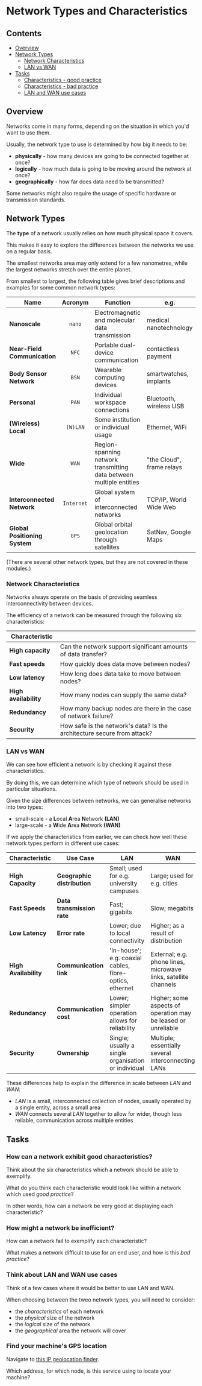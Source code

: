 # Network Types and Characteristics

<!--TOC_START-->
## Contents
- [Overview](#overview)
- [Network Types](#network-types)
	- [Network Characteristics](#network-characteristics)
	- [LAN vs WAN](#lan-vs-wan)
- [Tasks](#tasks)
	- [Characteristics - good practice](#characteristics--good-practice)
	- [Characteristics - bad practice](#characteristics--bad-practice)
	- [LAN and WAN use cases](#lan-and-wan-use-cases)

<!--TOC_END-->
## Overview
Networks come in many forms, depending on the situation in which you'd want to use them.

Usually, the network type to use is determined by how big it needs to be:
 - **physically** - how many devices are going to be connected together at once?
 - **logically** - how much data is going to be moving around the network at once?
 - **geographically** - how far does data need to be transmitted?

Some networks might also require the usage of specific hardware or transmission standards.

## Network Types
The **type** of a network usually relies on how much physical space it covers.

This makes it easy to explore the differences between the networks we use on a regular basis.

The smallest networks area may only extend for a few nanometres, while the largest networks stretch over the entire planet.

From smallest to largest, the following table gives brief descriptions and examples for some common network types:

| Name | Acronym | Function | e.g. |
|-|:-:|-|-|
| **Nanoscale** | `nano` | Electromagnetic and molecular data transmission | medical nanotechnology |
| **Near-Field Communication** | `NFC` | Portable dual-device communication | contactless payment |
| **Body Sensor Network** | `BSN` | Wearable computing devices | smartwatches, implants |
| **Personal** | `PAN` | Individual workspace connections | Bluetooth, wireless USB |
| **(Wireless) Local** | `(W)LAN` | Some institution or individual usage | Ethernet, WiFi |
| **Wide** | `WAN` | Region-spanning network transmitting data between multiple entities | "the Cloud", frame relays |
| **Interconnected Network** | `Internet` | Global system of interconnected networks | TCP/IP, World Wide Web |
| **Global Positioning System** | `GPS` | Global orbital geolocation through satellites | SatNav, Google Maps |

(There are several other network types, but they are not covered in these modules.)

### Network Characteristics
Networks always operate on the basis of providing seamless interconnectivity between devices.

The efficiency of a network can be measured through the following six characteristics:

| Characteristic | |
|-|-|
| **High capacity** | Can the network support significant amounts of data transfer? |
| **Fast speeds** | How quickly does data move between nodes? |
| **Low latency** | How long does data take to move between nodes? |
| **High availability** | How many nodes can supply the same data? |
| **Redundancy** | How many backup nodes are there in the case of network failure? |
| **Security** | How safe is the network's data? Is the architecture secure from attack? |

### LAN vs WAN
We can see how efficient a network is by checking it against these characteristics.

By doing this, we can determine which type of network should be used in particular situations.

Given the size differences between networks, we can generalise networks into two types:
 - small-scale - a **L**ocal **A**rea **N**etwork **(LAN)**
 - large-scale - a **W**ide **A**rea **N**etwork **(WAN)**

If we apply the characteristics from earlier, we can check how well these network types perform in different use cases:

| Characteristic | Use Case | LAN | WAN |
|-|-|-|-|
| **High Capacity** | **Geographic distribution** | Small; used for e.g. university campuses | Large; used for e.g. cities |
| **Fast Speeds** | **Data transmission rate** | Fast; gigabits | Slow; megabits |
| **Low Latency** | **Error rate** | Lower; due to local connectivity | Higher; as a result of distribution |
| **High Availability** | **Communication link** | 'In-house'; e.g. coaxial cables, fibre-optics, ethernet | External; e.g. phone lines, microwave links, satellite channels |
| **Redundancy** | **Communication cost** | Lower; simpler operation allows for reliability | Higher; some aspects of operation may be leased or unreliable |
| **Security** | **Ownership** | Single; usually a single organisation or individual | Multiple; essentially several interconnecting LANs |

These differences help to explain the difference in scale between *LAN* and *WAN*:
 - *LAN* is a small, interconnected collection of nodes, usually operated by a single entity, across a small area
 - *WAN* connects several *LAN* together to allow for wider, though less reliable, communication across multiple entities

## Tasks
### How can a network exhibit good characteristics?
Think about the six characteristics which a network should be able to exemplify.

What do you think each characteristic would look like within a network which used *good practice*?

In other words, how can a network be very good at displaying each characteristic?

### How might a network be inefficient?
How can a network fail to exemplify each characteristic?

What makes a network difficult to use for an end user, and how is this *bad practice*?

### Think about LAN and WAN use cases
Think of a few cases where it would be better to use LAN and WAN.

When choosing between the tweo network types, you will need to consider:
 - the *characteristics* of each network
 - the *physical* size of the network
 - the *logical* size of the network
 - the *geographical* area the network will cover

 ### Find your machine's GPS location
Navigate to [this IP geolocation finder](https://www.iplocation.net/find-ip-address).

Which address, for which node, is this service using to locate your machine?
